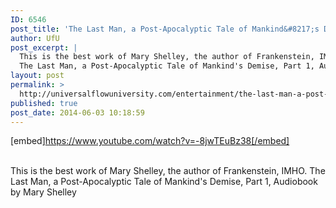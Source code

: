 ```yaml
---
ID: 6546
post_title: 'The Last Man, a Post-Apocalyptic Tale of Mankind&#8217;s Demise, Part 1,  by Mary Shelley'
author: UfU
post_excerpt: |
  This is the best work of Mary Shelley, the author of Frankenstein, IMHO.
  The Last Man, a Post-Apocalyptic Tale of Mankind's Demise, Part 1, Audiobook by Mary Shelley
layout: post
permalink: >
  http://universalflowuniversity.com/entertainment/the-last-man-a-post-apocalyptic-tale-of-mankinds-demise-part-1-by-mary-shelley/
published: true
post_date: 2014-06-03 10:18:59
---
```

[embed]https://www.youtube.com/watch?v=-8jwTEuBz38[/embed]</br></br>
<p>This is the best work of Mary Shelley, the author of Frankenstein, IMHO.
The Last Man, a Post-Apocalyptic Tale of Mankind's Demise, Part 1, Audiobook by Mary Shelley</p>
